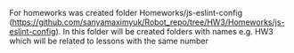 For homeworks was created folder Homeworks/js-eslint-config (https://github.com/sanyamaximyuk/Robot_repo/tree/HW3/Homeworks/js-eslint-config). In this folder will be created folders with names e.g. HW3 which will be related to lessons with the same number

